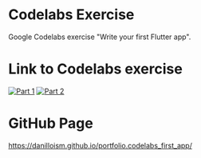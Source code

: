 # Codelabs Exercise

Google Codelabs exercise "Write your first Flutter app".

# Link to Codelabs exercise

[![Part 1](https://img.shields.io/badge/Part.1-purple?style=for-the-badge&logo=google)](https://codelabs.developers.google.com/codelabs/first-flutter-app-pt1?hl=en) [![Part 2](https://img.shields.io/badge/Part.2-orange?style=for-the-badge&logo=google)](https://codelabs.developers.google.com/codelabs/first-flutter-app-pt2?hl=en)

# GitHub Page
https://danilloism.github.io/portfolio.codelabs_first_app/
